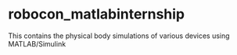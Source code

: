 # robocon_matlabinternship
This contains the physical body simulations of various devices using MATLAB/Simulink
